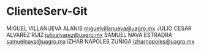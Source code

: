 # ClienteServ-Git
MIGUEL VILLANUEVA ALANIS miguelvillanueva@uagro.mx
JULIO CESAR ALVAREZ RUIZ julioalvarez@uagro.mx
SAMUEL NAVA ESTRADRA samuelnava@uagro.mx
IZHAR NAPOLES ZUÑIGA izharnapoles@uagro.mx